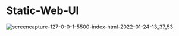 # Static-Web-UI
![screencapture-127-0-0-1-5500-index-html-2022-01-24-13_37_53](https://user-images.githubusercontent.com/98307019/150754536-6912e93f-5151-4db6-a521-f461efa971da.png)

